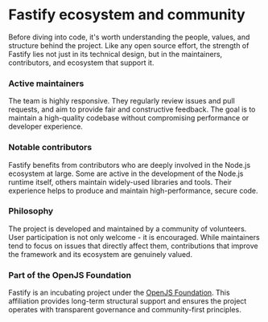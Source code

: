 # Fastify ecosystem and community

Before diving into code, it's worth understanding the people, values, 
and structure behind the project. 
Like any open source effort, the strength of Fastify lies not just in its 
technical design, but in the maintainers, contributors, and ecosystem that 
support it. 

### Active maintainers
The team is highly responsive. They regularly review issues and pull requests, 
and aim to provide fair and constructive feedback. The goal is to maintain a 
high-quality codebase without compromising performance or developer
experience.

### Notable contributors
Fastify benefits from contributors who are deeply involved in the Node.js 
ecosystem at large. Some are active in the development of the Node.js runtime 
itself, others maintain widely-used libraries and tools. 
Their experience helps to produce and maintain high-performance, secure code.

### Philosophy
The project is developed and maintained by a community of volunteers. 
User participation is not only welcome - it is encouraged. While maintainers 
tend to focus on issues that directly affect them, contributions that improve 
the framework and its ecosystem are genuinely valued.

### Part of the OpenJS Foundation
Fastify is an incubating project under the
[OpenJS Foundation](https://openjsf.org/). 
This affiliation provides long-term structural support and ensures the 
project operates with transparent governance and community-first principles.

